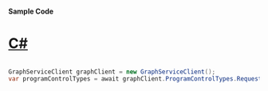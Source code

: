 #### Sample Code
# [C#](#tab/Csharp)

```C#

GraphServiceClient graphClient = new GraphServiceClient();
var programControlTypes = await graphClient.ProgramControlTypes.Request().GetAsync();

```